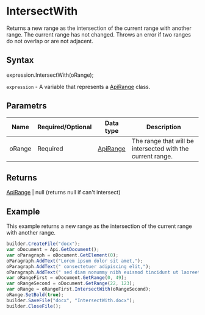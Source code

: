 # IntersectWith

Returns a new range as the intersection of the current range with another range. The current range has not changed. Throws an error if two ranges do not overlap or are not adjacent.

## Syntax

expression.IntersectWith(oRange);

`expression` - A variable that represents a [ApiRange](../ApiRange.md) class.

## Parametrs

| **Name** | **Required/Optional** | **Data type** | **Description** |
| ------------- | ------------- | ------------- | ------------- |
| oRange | Required | [ApiRange](../ApiRange.md) | The range that will be intersected with the current range. |

## Returns

[ApiRange](../ApiRange.md) &#124; null (returns null if can't intersect)

## Example

This example returns a new range as the intersection of the current range with another range.

```javascript
builder.CreateFile("docx");
var oDocument = Api.GetDocument();
var oParagraph = oDocument.GetElement(0);
oParagraph.AddText("Lorem ipsum dolor sit amet,");
oParagraph.AddText(" consectetuer adipiscing elit,");
oParagraph.AddText(" sed diam nonummy nibh euismod tincidunt ut laoreet dolore magna aliquam erat volutpat.");
var oRangeFirst = oDocument.GetRange(0, 49);
var oRangeSecond = oDocument.GetRange(22, 123);
var oRange = oRangeFirst.IntersectWith(oRangeSecond);
oRange.SetBold(true);
builder.SaveFile("docx", "IntersectWith.docx");
builder.CloseFile();
```